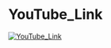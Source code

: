 # YouTube_Link
[![YouTube_Link](https://img.youtube.com/vi/JcE8oqyFfg8/0.jpg)](https://www.youtube.com/watch?v=JcE8oqyFfg8)
